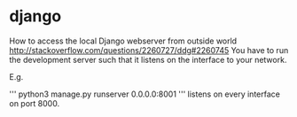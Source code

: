# django

How to access the local Django webserver from outside world
http://stackoverflow.com/questions/2260727/ddg#2260745
You have to run the development server such that it listens on the interface to your network.

E.g.

'''
python3 manage.py runserver 0.0.0.0:8001
'''
listens on every interface on port 8000.
